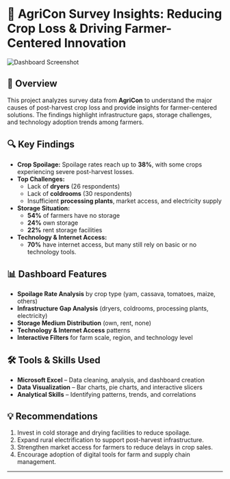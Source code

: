 # 🌾 AgriCon Survey Insights: Reducing Crop Loss & Driving Farmer-Centered Innovation  

![Dashboard Screenshot](Screenshot%202025-08-11%20120429.png)  

## 📌 Overview  
This project analyzes survey data from **AgriCon** to understand the major causes of post-harvest crop loss and provide insights for farmer-centered solutions. The findings highlight infrastructure gaps, storage challenges, and technology adoption trends among farmers.  

## 🔍 Key Findings  
- **Crop Spoilage:** Spoilage rates reach up to **38%**, with some crops experiencing severe post-harvest losses.  
- **Top Challenges:**  
  - Lack of **dryers** (26 respondents)  
  - Lack of **coldrooms** (30 respondents)  
  - Insufficient **processing plants**, market access, and electricity supply  
- **Storage Situation:**  
  - **54%** of farmers have no storage  
  - **24%** own storage  
  - **22%** rent storage facilities  
- **Technology & Internet Access:**  
  - **70%** have internet access, but many still rely on basic or no technology tools.  

## 📊 Dashboard Features  
- **Spoilage Rate Analysis** by crop type (yam, cassava, tomatoes, maize, others)  
- **Infrastructure Gap Analysis** (dryers, coldrooms, processing plants, electricity)  
- **Storage Medium Distribution** (own, rent, none)  
- **Technology & Internet Access** patterns  
- **Interactive Filters** for farm scale, region, and technology level  

## 🛠 Tools & Skills Used  
- **Microsoft Excel** – Data cleaning, analysis, and dashboard creation  
- **Data Visualization** – Bar charts, pie charts, and interactive slicers  
- **Analytical Skills** – Identifying patterns, trends, and correlations  

## 💡 Recommendations  
1. Invest in cold storage and drying facilities to reduce spoilage.  
2. Expand rural electrification to support post-harvest infrastructure.  
3. Strengthen market access for farmers to reduce delays in crop sales.  
4. Encourage adoption of digital tools for farm and supply chain management.  

---
